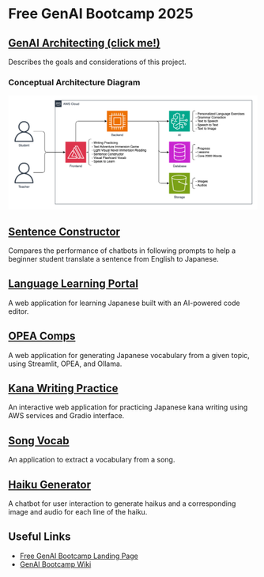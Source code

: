 # Free GenAI Bootcamp 2025

## [GenAI Architecting (click me!)](/genai-architecting/README.md)

Describes the goals and considerations of this project.

### Conceptual Architecture Diagram

![conceptual architecture diagram](/genai-architecting/conceptual-architecture-diagram.drawio.png)

## [Sentence Constructor](/sentence-constructor/README.md)

Compares the performance of chatbots in following prompts to help a beginner student translate a sentence from English to Japanese.

## [Language Learning Portal](/lang-portal/README.md)

A web application for learning Japanese built with an AI-powered code editor.

## [OPEA Comps](/opea-comps/README.md)

A web application for generating Japanese vocabulary from a given topic, using Streamlit, OPEA, and Ollama.

## [Kana Writing Practice](/writing-practice/README.md)

An interactive web application for practicing Japanese kana writing using AWS services and Gradio interface.

## [Song Vocab](/song-vocab/README.md)

An application to extract a vocabulary from a song.

## [Haiku Generator](/haiku-generator/README.md)

A chatbot for user interaction to generate haikus and a corresponding image and audio for each line of the haiku.

## Useful Links

- [Free GenAI Bootcamp Landing Page](https://genai.cloudprojectbootcamp.com/)
- [GenAI Bootcamp Wiki](https://docs.google.com/document/d/1KVDTDF4t8VtI69F5KMo67KoTBXgVhsd2O9hK-uPh2rA/edit?tab=t.skocibnip81i)
